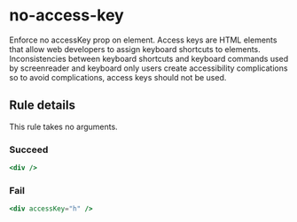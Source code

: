 # no-access-key

Enforce no accessKey prop on element. Access keys are HTML elements that allow web developers to assign keyboard shortcuts to elements. Inconsistencies between keyboard shortcuts and keyboard commands used by screenreader and keyboard only users create accessibility complications so to avoid complications, access keys should not be used.

## Rule details

This rule takes no arguments.

### Succeed
```jsx
<div />
```

### Fail
```jsx
<div accessKey="h" />
```